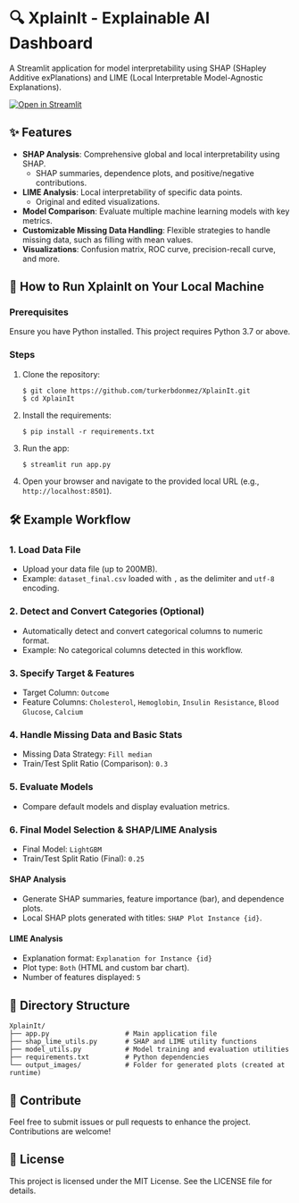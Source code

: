# :mag: XplainIt - Explainable AI Dashboard

A Streamlit application for model interpretability using SHAP (SHapley Additive exPlanations) and LIME (Local Interpretable Model-Agnostic Explanations).

[![Open in Streamlit](https://static.streamlit.io/badges/streamlit_badge_black_white.svg)](https://xplainit-shquvhbhpwm3imswdpyzhh.streamlit.app/)

## :sparkles: Features

- **SHAP Analysis**: Comprehensive global and local interpretability using SHAP.
  - SHAP summaries, dependence plots, and positive/negative contributions.
- **LIME Analysis**: Local interpretability of specific data points.
  - Original and edited visualizations.
- **Model Comparison**: Evaluate multiple machine learning models with key metrics.
- **Customizable Missing Data Handling**: Flexible strategies to handle missing data, such as filling with mean values.
- **Visualizations**: Confusion matrix, ROC curve, precision-recall curve, and more.

## :rocket: How to Run XplainIt on Your Local Machine

### Prerequisites

Ensure you have Python installed. This project requires Python 3.7 or above.

### Steps

1. Clone the repository:
   ```
   $ git clone https://github.com/turkerbdonmez/XplainIt.git
   $ cd XplainIt
   ```

2. Install the requirements:
   ```
   $ pip install -r requirements.txt
   ```

3. Run the app:
   ```
   $ streamlit run app.py
   ```

4. Open your browser and navigate to the provided local URL (e.g., `http://localhost:8501`).

## :hammer_and_wrench: Example Workflow

### 1. Load Data File
- Upload your data file (up to 200MB).
- Example: `dataset_final.csv` loaded with `,` as the delimiter and `utf-8` encoding.

### 2. Detect and Convert Categories (Optional)
- Automatically detect and convert categorical columns to numeric format.
- Example: No categorical columns detected in this workflow.

### 3. Specify Target & Features
- Target Column: `Outcome`
- Feature Columns: `Cholesterol`, `Hemoglobin`, `Insulin Resistance`, `Blood Glucose`, `Calcium`

### 4. Handle Missing Data and Basic Stats
- Missing Data Strategy: `Fill median`
- Train/Test Split Ratio (Comparison): `0.3`

### 5. Evaluate Models
- Compare default models and display evaluation metrics.

### 6. Final Model Selection & SHAP/LIME Analysis
- Final Model: `LightGBM`
- Train/Test Split Ratio (Final): `0.25`

#### SHAP Analysis
- Generate SHAP summaries, feature importance (bar), and dependence plots.
- Local SHAP plots generated with titles: `SHAP Plot Instance {id}`.

#### LIME Analysis
- Explanation format: `Explanation for Instance {id}`
- Plot type: `Both` (HTML and custom bar chart).
- Number of features displayed: `5`

## :file_folder: Directory Structure

```
XplainIt/
├── app.py                   # Main application file
├── shap_lime_utils.py       # SHAP and LIME utility functions
├── model_utils.py           # Model training and evaluation utilities
├── requirements.txt         # Python dependencies
└── output_images/           # Folder for generated plots (created at runtime)
```

## :tada: Contribute

Feel free to submit issues or pull requests to enhance the project. Contributions are welcome!

## :memo: License

This project is licensed under the MIT License. See the LICENSE file for details.
